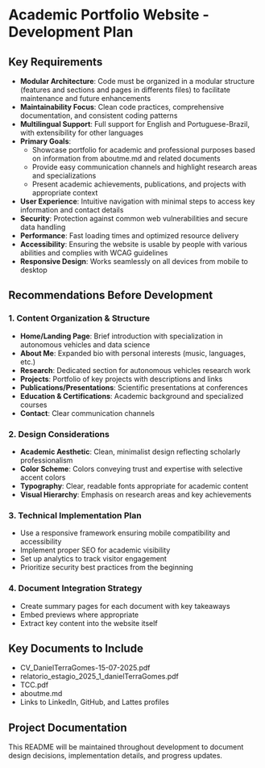 # Academic Portfolio Website - Development Plan

## Key Requirements

- **Modular Architecture**: Code must be organized in a modular structure (features and sections and pages in differents files) to facilitate maintenance and future enhancements
- **Maintainability Focus**: Clean code practices, comprehensive documentation, and consistent coding patterns
- **Multilingual Support**: Full support for English and Portuguese-Brazil, with extensibility for other languages
- **Primary Goals**:
  - Showcase portfolio for academic and professional purposes based on information from aboutme.md and related documents
  - Provide easy communication channels and highlight research areas and specializations
  - Present academic achievements, publications, and projects with appropriate context
- **User Experience**: Intuitive navigation with minimal steps to access key information and contact details
- **Security**: Protection against common web vulnerabilities and secure data handling
- **Performance**: Fast loading times and optimized resource delivery
- **Accessibility**: Ensuring the website is usable by people with various abilities and complies with WCAG guidelines
- **Responsive Design**: Works seamlessly on all devices from mobile to desktop

## Recommendations Before Development

### 1. Content Organization & Structure

- **Home/Landing Page**: Brief introduction with specialization in autonomous vehicles and data science
- **About Me**: Expanded bio with personal interests (music, languages, etc.)
- **Research**: Dedicated section for autonomous vehicles research work
- **Projects**: Portfolio of key projects with descriptions and links
- **Publications/Presentations**: Scientific presentations at conferences
- **Education & Certifications**: Academic background and specialized courses
- **Contact**: Clear communication channels

### 2. Design Considerations

- **Academic Aesthetic**: Clean, minimalist design reflecting scholarly professionalism
- **Color Scheme**: Colors conveying trust and expertise with selective accent colors
- **Typography**: Clear, readable fonts appropriate for academic content
- **Visual Hierarchy**: Emphasis on research areas and key achievements

### 3. Technical Implementation Plan

- Use a responsive framework ensuring mobile compatibility and accessibility
- Implement proper SEO for academic visibility
- Set up analytics to track visitor engagement
- Prioritize security best practices from the beginning

### 4. Document Integration Strategy

- Create summary pages for each document with key takeaways
- Embed previews where appropriate
- Extract key content into the website itself

## Key Documents to Include

- CV_DanielTerraGomes-15-07-2025.pdf
- relatorio_estagio_2025_1_danielTerraGomes.pdf
- TCC.pdf
- aboutme.md
- Links to LinkedIn, GitHub, and Lattes profiles

## Project Documentation

This README will be maintained throughout development to document design decisions, implementation details, and progress updates.
